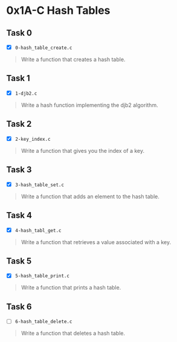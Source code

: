 # 0x1A-C Hash Tables

## Task 0
- [x] `0-hash_table_create.c`
> Write a function that creates a hash table.

## Task 1
- [x] `1-djb2.c`
> Write a hash function implementing the djb2 algorithm.

## Task 2
- [x] `2-key_index.c`
> Write a function that gives you the index of a key.

## Task 3
- [x] `3-hash_table_set.c`
> Write a function that adds an element to the hash table.

## Task 4
- [x] `4-hash_tabl_get.c`
> Write a function that retrieves a value associated with a key.

## Task 5
- [x] `5-hash_table_print.c`
> Write a function that prints a hash table.

## Task 6
- [ ] `6-hash_table_delete.c`
> Write a function that deletes a hash table.
